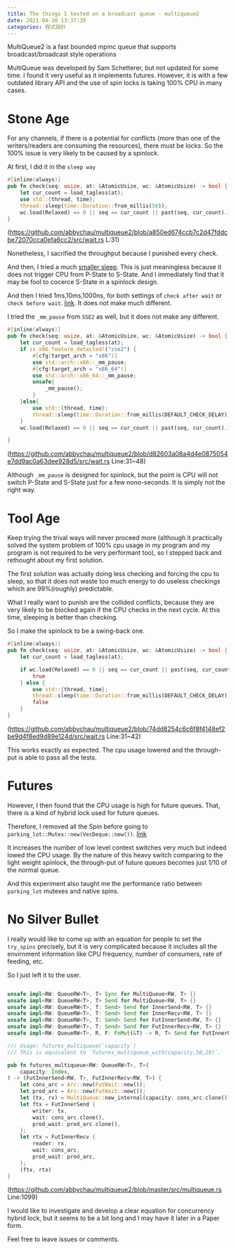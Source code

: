 ```yaml
---
title: The things I tested on a broadcast queue - multiqueue2
date: 2021-04-30 13:37:35
categories: 程式設計
---
```


MultiQueue2 is a fast bounded mpmc queue that supports broadcast/broadcast style operations

MultiQueue was developed by Sam Schetterer, but not updated for some time. I found it very useful as it implements futures. However, it is with a few outdated library API and the use of spin locks is taking 100% CPU in many cases.

# Stone Age
For any channels, if there is a potential for conflicts (more than one of the writers/readers are consuming the resources), there must be locks. So the 100% issue is very likely to be caused by a spinlock.

At first, I did it in the `sleep way`

```rust
#[inline(always)]
pub fn check(seq: usize, at: &AtomicUsize, wc: &AtomicUsize) -> bool {
    let cur_count = load_tagless(at);
    use std::{thread, time};
    thread::sleep(time::Duration::from_millis(50));
    wc.load(Relaxed) == 0 || seq == cur_count || past(seq, cur_count).1
}

```
(https://github.com/abbychau/multiqueue2/blob/a850ed674ccb7c2d47fddcbe72070cca0efa6cc2/src/wait.rs L:31)

Nonetheless, I sacrified the throughput because I punished every check.

And then, I tried a much [smaller sleep](https://github.com/abbychau/multiqueue2/commit/67ff0f3dc8e33467125a7fe6b5a57b25747678eb). This is just meaningless because it does not trigger CPU from P-State to S-State. And I immediately find that it may be fool to cocerce S-State in a spinlock design.

And then I tried 1ms,10ms,1000ns, for both settings of `check after wait` or `check before wait`. [link](https://github.com/abbychau/multiqueue2/commit/d3c9403762a34bbe11642419f66658844ec4d75d). It does not make much different.

I tried the `_mm_pause` from `SSE2` as well, but it does not make any different. 

```rust
#[inline(always)]
pub fn check(seq: usize, at: &AtomicUsize, wc: &AtomicUsize) -> bool {
    let cur_count = load_tagless(at);
    if is_x86_feature_detected!("sse2") {
        #[cfg(target_arch = "x86")]
        use std::arch::x86::_mm_pause;
        #[cfg(target_arch = "x86_64")]
        use std::arch::x86_64::_mm_pause;
        unsafe{
            _mm_pause();
        }
    }else{
        use std::{thread, time};
        thread::sleep(time::Duration::from_millis(DEFAULT_CHECK_DELAY));
    }
    wc.load(Relaxed) == 0 || seq == cur_count || past(seq, cur_count).1

}
```

(https://github.com/abbychau/multiqueue2/blob/d82603a08a4d4e0875054e7dd9ac0a63dee928d5/src/wait.rs Line:31~48)

Although `_mm_pause` is designed for spinlock, but the point is CPU will not switch P-State and S-State just for a few nono-seconds. It is simply not the right way.

# Tool Age
Keep trying the trival ways will never proceed more (although it practically solved the system problem of 100% cpu usage in my program and my program is not required to be very performant too), so I stepped back and rethought about my first solution.

The first solution was actually doing less checking and forcing the cpu to sleep, so that it does not waste too much energy to do useless checkings which are 99%(roughly) predictable.

What I really want to punish are the collided conflicts, because they are very likely to be blocked again if the CPU checks in the next cycle. At this time, sleeping is better than checking.

So I make the spinlock to be a swing-back one.

```rust
#[inline(always)]
pub fn check(seq: usize, at: &AtomicUsize, wc: &AtomicUsize) -> bool {
    let cur_count = load_tagless(at);

    if wc.load(Relaxed) == 0 || seq == cur_count || past(seq, cur_count).1 {
        true
    } else {
        use std::{thread, time};
        thread::sleep(time::Duration::from_millis(DEFAULT_CHECK_DELAY));
        false
    }
}
```

(https://github.com/abbychau/multiqueue2/blob/74dd8254c6c6f8f4148ef2be9d4f8ed9d89e124d/src/wait.rs Line:31~42)

This works exactly as expected. The cpu usage lowered and the through-put is able to pass all the tests.

# Futures
However, I then found that the CPU usage is high for future queues. That, there is a kind of hybrid lock used for future queues. 

Therefore, I removed all the Spin before going to `parking_lot::Mutex::new(VecDeque::new())`. [link](https://github.com/abbychau/multiqueue2/commit/f311c7c02c392a656df85d662f8b3c1048536457)

It increases the number of low level context switches very much but indeed lowed the CPU usage. By the nature of this heavy switch comparing to the light weight spinlock, the through-put of future queues becomes just 1/10 of the normal queue.

And this experiment also taught me the performance ratio between `parking_lot` mutexes and native spins.

# No Silver Bullet
I really would like to come up with an equation for people to set the `try_spins` precisely, but it is very complicated because it includes all the envirnment information like CPU frequency, number of consumers, rate of feeding, etc.

So I just left it to the user.

```rust

unsafe impl<RW: QueueRW<T>, T> Sync for MultiQueue<RW, T> {}
unsafe impl<RW: QueueRW<T>, T> Send for MultiQueue<RW, T> {}
unsafe impl<RW: QueueRW<T>, T: Send> Send for InnerSend<RW, T> {}
unsafe impl<RW: QueueRW<T>, T: Send> Send for InnerRecv<RW, T> {}
unsafe impl<RW: QueueRW<T>, T: Send> Send for FutInnerSend<RW, T> {}
unsafe impl<RW: QueueRW<T>, T: Send> Send for FutInnerRecv<RW, T> {}
unsafe impl<RW: QueueRW<T>, R, F: FnMut(&T) -> R, T> Send for FutInnerUniRecv<RW, R, F, T> {}

/// Usage: futures_multiqueue(`capacity`)
/// This is equivalent to `futures_multiqueue_with(capacity,50,20)`.

pub fn futures_multiqueue<RW: QueueRW<T>, T>(
    capacity: Index,
) -> (FutInnerSend<RW, T>, FutInnerRecv<RW, T>) {
    let cons_arc = Arc::new(FutWait::new());
    let prod_arc = Arc::new(FutWait::new());
    let (tx, rx) = MultiQueue::new_internal(capacity, cons_arc.clone());
    let ftx = FutInnerSend {
        writer: tx,
        wait: cons_arc.clone(),
        prod_wait: prod_arc.clone(),
    };
    let rtx = FutInnerRecv {
        reader: rx,
        wait: cons_arc,
        prod_wait: prod_arc,
    };
    (ftx, rtx)
}
```

(https://github.com/abbychau/multiqueue2/blob/master/src/multiqueue.rs Line:1099)

I would like to investigate and develop a clear equation for concurrency hybrid lock, but it seems to be a bit long and I may have it later in a Paper form.

Feel free to leave issues or comments.